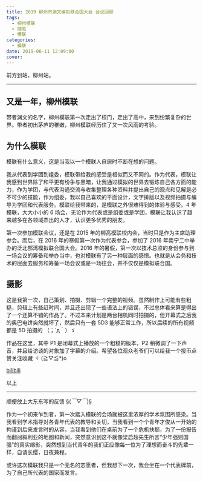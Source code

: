 ```yaml
---
title: 2019 柳州市渊文模拟联合国大会 会议回顾
tags:
  - 柳州模联
  - 随笔
  - 模联
categories:
  - 模联
date: 2019-06-11 12:09:00
cover:
---
```

前方到站，柳州站。

---

## 又是一年，柳州模联

带者渊文的名字，柳州模联第一次走出了校门，走出了高中，来到纷繁复杂的世界。带者初出茅庐的稚嫩，柳州模联经历住了又一次风雨的考验。

## 为什么模联

模联有什么意义，这是当我以一个模联人自居时不断在想的问题。

我从代表到学团到组委，模联带给我的感受是相似而又不同的。作为代表，模联让我感到世界除了和平更有纷争与黑暗，让我通过模拟的世界去锻炼自己各方面的能力，作为学团，与代表沟通交流与收集整理各种资料并提出自己的观点和见解是必不可少的技能，作为组委，我以自己喜欢的平面设计，文字排版以及视频拍摄与编导为学团和代表服务。模联给我带来的，是模联之外很难得到的体验与感受。4 年模联，大大小小的 6 场会，无论作为代表或是组委或是学团，模联让我认识了越来越多在各领域杰出的人才，认识更多优秀的朋友。

第一次参加模联会议，还是在 2015 年的柳高模联校内会，当时只是作为主席助理参会。而后，在 2016 年的寒假第一次作为代表参会，参加了 2016 年南宁二中举办的泛北部湾模拟联合国大会。2016 年的暑假，第一次以技术总监的身份参与到一场会议的筹备和举办当中，也对模联有了另一种层面的感悟。也就是从会务和技术的层面去服务和筹备一场会议或是一场往会，并不仅仅是模拟联合国。

## 摄影

这是我第一次，自己策划、拍摄、剪辑一个完整的视频。虽然制作上可能有些粗糙，剪辑上有些赶时间，并且还出现了一些语法上的错误，不过总体看来算是得出了一个还算不错的作品了。不过本来计划是两台相机同时拍摄的，但开幕式之后我的奥巴电饼突然就坏了，然后只有一套 5D3 能够正常工作，所以后续的所有视频都是 5D 拍摄的 （；´д｀）ゞ

作品在这里，其中 P1 是闭幕式上播放的一个粗糙的版本，P2 稍微调了一下声音，并且给访谈的对象加了字幕的介绍。希望各位观众老爷们可以给我一个投币点赞关注收藏 ヾ (≧▽≦*)o

[bilibili](https://www.bilibili.com/video/av55111783)

以上

---
顺便放上大东东写的反馈 §(*￣▽￣*)§

作为一个初来乍到者，第一次踏入模联的会场就被这里浓厚的学术氛围所感染。当我看到学术指导对各青年代表的教导和关切，当我看到一个个青年才俊从一开始的拘谨到后来发言时的从容，当我看到他们在桌前为了一个危机扶额，为了一份报告而翻阅叙利亚的地图和新闻，突然意识到这不就像梁启超先生所言“少年强则国强”的真实缩影，突然想到当代青年的我们正应像每一位为了理想而奋斗的先辈一样，自请长缨，日夜兼程。

或许这次模联我只是一个无名的志愿者，但我想下一次，我会坐在一个代表牌前，为了自己所代表的国家而发言。
